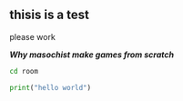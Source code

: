 ## thisis is a test

please work

***Why masochist make games from scratch***

```sh
cd room
```

```python
print("hello world")
```
